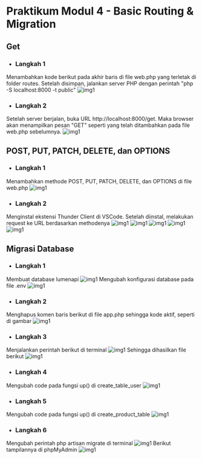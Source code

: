 # Praktikum Modul 4 - Basic Routing & Migration

## Get
* ### Langkah 1
Menambahkan kode berikut pada akhir baris di file web.php yang terletak di folder routes. Setelah disimpan, jalankan server PHP dengan perintah "php -S localhost:8000 -t public"
![img1](../screenshot/4-1a.png)
* ### Langkah 2
Setelah server berjalan, buka URL http://localhost:8000/get. Maka browser akan menampilkan pesan "GET" seperti yang telah ditambahkan pada file web.php sebelumnya.
![img1](../screenshot/4-1a2.png)

## POST, PUT, PATCH, DELETE, dan OPTIONS
* ### Langkah 1
Menambahkan methode POST, PUT, PATCH, DELETE, dan OPTIONS di file web.php
![img1](../screenshot/4-1b.png)
* ### Langkah 2
Menginstal ekstensi Thunder Client di VSCode. Setelah diinstal, melakukan request ke URL berdasarkan methodenya
![img1](../screenshot/4-1bput.png)
![img1](../screenshot/4-1bpost.png)
![img1](../screenshot/4-1bpatch.png)
![img1](../screenshot/4-1bdel.png)
![img1](../screenshot/4-1bopt.png)

## Migrasi Database
* ### Langkah 1
Membuat database lumenapi
![img1](../screenshot/4-1c.png)
Mengubah konfigurasi database pada file .env
![img1](../screenshot/4-1c2.png)
* ### Langkah 2
Menghapus komen baris berikut di file app.php sehingga kode aktif, seperti di gambar
![img1](../screenshot/4-1c3.png)
* ### Langkah 3
Menjalankan perintah berikut di terminal
![img1](../screenshot/4-1c4.png)
Sehingga dihasilkan file berikut
![img1](../screenshot/4-1c4b.png)
* ### Langkah 4
Mengubah code pada fungsi up() di create_table_user
![img1](../screenshot/4-1c5.png)
* ### Langkah 5
Mengubah code pada fungsi up() di create_product_table
![img1](../screenshot/4-1c6.png)
* ### Langkah 6
Mengubah perintah php artisan migrate di terminal
![img1](../screenshot/4rev1.png)
Berikut tampilannya di phpMyAdmin
![img1](../screenshot/4rev2.png)

